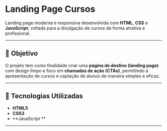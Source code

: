 # Landing Page Cursos

Landing page moderna e responsiva desenvolvida com **HTML**, **CSS** e **JavaScript**, voltada para a divulgação de cursos de forma atrativa e profissional.

---

## 🎯 Objetivo

O projeto tem como finalidade criar uma **página de destino (landing page)** com design limpo e foco em **chamadas de ação (CTAs)**, permitindo a apresentação de cursos e captação de alunos de maneira simples e eficaz.

---

## 🧰 Tecnologias Utilizadas

- **HTML5**  
- **CSS3**  
- **JavaScript **  

---

